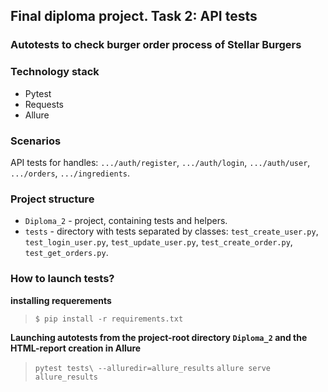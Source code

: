 ##  Final diploma project. Task 2: API tests

### Autotests to check burger order process of Stellar Burgers

###  Technology stack

* Pytest
* Requests
* Allure

###  Scenarios

API tests for handles: `.../auth/register`, `.../auth/login`, `.../auth/user`, `.../orders`, `.../ingredients`.

###  Project structure

- `Diploma_2` - project, containing tests and helpers.
- `tests` - directory with tests separated by classes: `test_create_user.py`, `test_login_user.py`, `test_update_user.py`, `test_create_order.py`, `test_get_orders.py`.

###  How to launch tests?

**installing requerements**

> `$ pip install -r requirements.txt`

**Launching autotests from the project-root directory `Diploma_2` and the HTML-report creation in Allure**

> `pytest tests\ --alluredir=allure_results`
> `allure serve allure_results`
